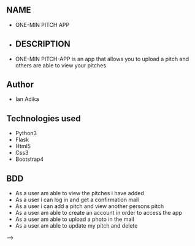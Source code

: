 ## NAME
- ONE-MIN PITCH APP

- ## DESCRIPTION
-  ONE-MIN PITCH-APP is an app that allows you to upload a pitch and others are able to view your pitches

## Author
- Ian Adika

## Technologies used
- Python3
- Flask
- Html5
- Css3
- Bootstrap4

## BDD
- As a user am able to view the pitches i have added
- As a user i can log in and get a confirmation mail
- As a user i can add a pitch and view another persons pitch
- As a user am able to create an account in order to access the app
- As a user am able to upload a photo in the mail
- As a user am able to update my pitch and delete
<!-- 
## User development
- To login one adds the valid username and the valid password
- To signup one adds username,email adress thats valid,the password ,confirms the password and the user gets a message that shows the successfull signup
- On the blogs,one adds the blog title and the post

## Projects link
- https://blogger-deploy.herokuapp.com/

## CONTACT INFORMATION
- Email:adika19ian@gmail.com.
- Phone:0757441659.

## LICENSE AND COPYRIGHT INFORMATION
-MIT License Copyright(2020) Ian Adika Permission is hereby granted, free of charge, to any person obtaining a copy of this software and associated documentation files (the "Software"), to deal in the Software without restriction, including without limitation the rights to use, copy, modify, merge, publish, distribute, sublicense, and/or sell copies of the Software, and to permit persons to whom the Software is furnished to do so, subject to the following conditions:
The above copyright notice and this permission notice shall be included in all copies or substantial portions of the Software.

THE SOFTWARE IS PROVIDED "AS IS", WITHOUT WARRANTY OF ANY KIND, EXPRESS OR IMPLIED, INCLUDING BUT NOT LIMITED TO THE WARRANTIES OF MERCHANTABILITY, FITNESS FOR A PARTICULAR PURPOSE AND NONINFRINGEMENT. IN NO EVENT SHALL THE AUTHORS OR COPYRIGHT HOLDERS BE LIABLE FOR ANY CLAIM, DAMAGES OR OTHER LIABILITY, WHETHER IN AN ACTION OF CONTRACT, TORT OR OTHERWISE, ARISING FROM, OUT OF OR IN CONNECTION WITH THE SOFTWARE OR THE USE OR OTHER DEALINGS IN THE SOFTWARE.

© 2020 GitHub, Inc.
 --> -->
